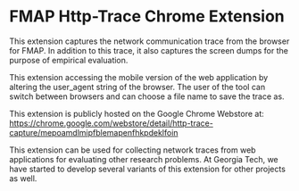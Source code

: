 FMAP Http-Trace Chrome Extension
====
This extension captures the network communication trace from the browser
for FMAP. In addition to this trace, it also captures the screen dumps
for the purpose of empirical evaluation.

This extension accessing the mobile version of the web application by
altering the user_agent string of the browser. The user of the tool can
switch between browsers and can choose a file name to save the trace as.

This extension is publicly hosted on the Google Chrome Webstore at:
https://chrome.google.com/webstore/detail/http-trace-capture/mepoamdlmipfblemapenfhkpdeklfoin

This extension can be used for collecting network traces from web applications
for evaluating other research problems. At Georgia Tech, we have started to
develop several variants of this extension for other projects as well.
